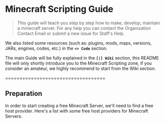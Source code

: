 # Minecraft Scripting Guide

> This guide will teach you step by step how to make, develop, maintain a minecraft server.
> For any help you can contact the Organization Contact Email or submit a new issue for Staff's Help.

We also listed some resources (such as: plugins, mods, maps, versions, JARs, engines, codes, etc.) in the **`<> Code`** section.

The main Guide will be fully explained in the **`[|] Wiki`** section, this README file will only shortly introduce you to the Minecraft Scripting zone, if you consider an amateur, we highly recommend to start from the Wiki section.

===================================

## Preparation
In order to start creating a free Minecraft Server, we'll need to find a free host provider.
Here's a list with some free host providers for Minecraft Servers.

